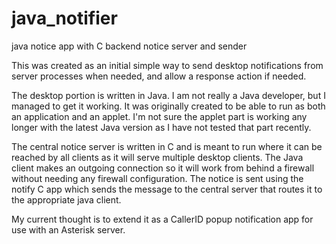 # java_notifier
java notice app with C backend notice server and sender

This was created as an initial simple way to send desktop notifications from server processes when needed, and allow a response action if needed.

The desktop portion is written in Java.  I am not really a Java developer, but I managed to get it working.  It was originally created to be able to run as both an application and an applet.  I'm not sure the applet part is working any longer with the latest Java version as I have not tested that part recently.

The central notice server is written in C and is meant to run where it can be reached by all clients as it will serve multiple desktop clients.  The Java client makes an outgoing connection so it will work from behind a firewall without needing any firewall configuration.  The notice is sent using the notify C app which sends the message to the central server that routes it to the appropriate java client.

My current thought is to extend it as a CallerID popup notification app for use with an Asterisk server.

